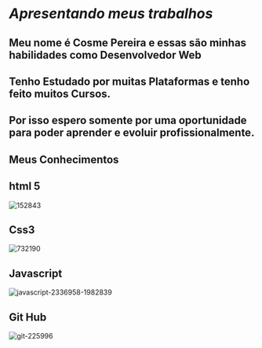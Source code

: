 # _*Apresentando meus trabalhos*_

## Meu nome é Cosme Pereira e essas são minhas habilidades como Desenvolvedor Web
## Tenho  Estudado por muitas Plataformas e tenho feito muitos Cursos.
## Por isso espero somente por uma oportunidade para poder aprender e evoluir profissionalmente.

## Meus Conhecimentos
## html 5
![152843](https://user-images.githubusercontent.com/85316738/148166515-58ff282b-4090-497d-b9c7-86aa25801376.png)


## Css3
![732190](https://user-images.githubusercontent.com/85316738/148166261-2665d03b-f4f3-426d-8009-d9af134911fa.png)


## Javascript
![javascript-2336958-1982839](https://user-images.githubusercontent.com/85316738/148166436-2bb4c0c2-a14a-415e-881f-1d74378140e5.png)


## Git Hub
![git-225996](https://user-images.githubusercontent.com/85316738/148166193-5ebb5c50-1578-4a90-9e47-1b1250b277b2.png)

